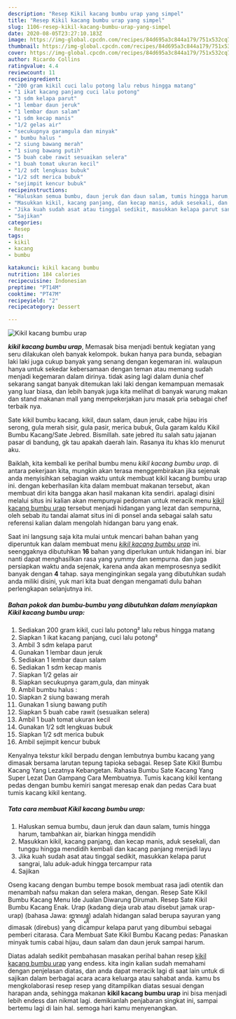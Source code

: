 ```yaml
---
description: "Resep Kikil kacang bumbu urap yang simpel"
title: "Resep Kikil kacang bumbu urap yang simpel"
slug: 1106-resep-kikil-kacang-bumbu-urap-yang-simpel
date: 2020-08-05T23:27:10.183Z
image: https://img-global.cpcdn.com/recipes/84d695a3c844a179/751x532cq70/kikil-kacang-bumbu-urap-foto-resep-utama.jpg
thumbnail: https://img-global.cpcdn.com/recipes/84d695a3c844a179/751x532cq70/kikil-kacang-bumbu-urap-foto-resep-utama.jpg
cover: https://img-global.cpcdn.com/recipes/84d695a3c844a179/751x532cq70/kikil-kacang-bumbu-urap-foto-resep-utama.jpg
author: Ricardo Collins
ratingvalue: 4.4
reviewcount: 11
recipeingredient:
- "200 gram kikil cuci lalu potong lalu rebus hingga matang"
- "1 ikat kacang panjang cuci lalu potong"
- "3 sdm kelapa parut"
- "1 lembar daun jeruk"
- "1 lembar daun salam"
- "1 sdm kecap manis"
- "1/2 gelas air"
- "secukupnya garamgula dan minyak"
- " bumbu halus "
- "2 siung bawang merah"
- "1 siung bawang putih"
- "5 buah cabe rawit sesuaikan selera"
- "1 buah tomat ukuran kecil"
- "1/2 sdt lengkuas bubuk"
- "1/2 sdt merica bubuk"
- "sejimpit kencur bubuk"
recipeinstructions:
- "Haluskan semua bumbu, daun jeruk dan daun salam, tumis hingga harum, tambahkan air, biarkan hingga mendidih"
- "Masukkan kikil, kacang panjang, dan kecap manis, aduk sesekali, dan tunggu hingga mendidih kembali dan kacang panjang menjadi layu"
- "Jika kuah sudah asat atau tinggal sedikit, masukkan kelapa parut sangrai, lalu aduk-aduk hingga tercampur rata"
- "Sajikan"
categories:
- Resep
tags:
- kikil
- kacang
- bumbu

katakunci: kikil kacang bumbu 
nutrition: 184 calories
recipecuisine: Indonesian
preptime: "PT14M"
cooktime: "PT47M"
recipeyield: "2"
recipecategory: Dessert

---
```



![Kikil kacang bumbu urap](https://img-global.cpcdn.com/recipes/84d695a3c844a179/751x532cq70/kikil-kacang-bumbu-urap-foto-resep-utama.jpg)

<b><i>kikil kacang bumbu urap</i></b>, Memasak bisa menjadi bentuk kegiatan yang seru dilakukan oleh banyak kelompok. bukan hanya para bunda, sebagian laki laki juga cukup banyak yang senang dengan kegemaran ini. walaupun hanya untuk sekedar kebersamaan dengan teman atau memang sudah menjadi kegemaran dalam dirinya. tidak asing lagi dalam dunia chef sekarang sangat banyak ditemukan laki laki dengan kemampuan memasak yang luar biasa, dan lebih banyak juga kita melihat di banyak warung makan dan stand makanan mall yang mempekerjakan juru masak pria sebagai chef terbaik nya.

Sate kikil bumbu kacang. kikil, daun salam, daun jeruk, cabe hijau iris serong, gula merah sisir, gula pasir, merica bubuk, Gula garam kaldu Kikil Bumbu Kacang/Sate Jebred. Bismillah. sate jebred itu salah satu jajanan pasar di bandung, gk tau apakah daerah lain. Rasanya itu khas klo menurut aku.

Baiklah, kita kembali ke perihal bumbu menu <i>kikil kacang bumbu urap</i>. di antara pekerjaan kita, mungkin akan terasa menggembirakan jika sejenak anda menyisihkan sebagian waktu untuk membuat kikil kacang bumbu urap ini. dengan keberhasilan kita dalam membuat makanan tersebut, akan membuat diri kita bangga akan hasil makanan kita sendiri. apalagi disini melalui situs ini kalian akan mempunyai pedoman untuk meracik menu <u>kikil kacang bumbu urap</u> tersebut menjadi hidangan yang lezat dan sempurna, oleh sebab itu tandai alamat situs ini di ponsel anda sebagai salah satu referensi kalian dalam mengolah hidangan baru yang enak.


Saat ini langsung saja kita mulai untuk mencari bahan bahan yang diperuntuk kan dalam membuat menu <u><i>kikil kacang bumbu urap</i></u> ini. seenggaknya dibutuhkan <b>16</b> bahan yang diperlukan untuk hidangan ini. biar nanti dapat menghasilkan rasa yang yummy dan sempurna. dan juga persiapkan waktu anda sejenak, karena anda akan memprosesnya sedikit banyak dengan <b>4</b> tahap. saya menginginkan segala yang dibutuhkan sudah anda miliki disini, yuk mari kita buat dengan mengamati dulu bahan perlengkapan selanjutnya ini.

<!--inarticleads1-->

##### Bahan pokok dan bumbu-bumbu yang dibutuhkan dalam menyiapkan Kikil kacang bumbu urap:

1. Sediakan 200 gram kikil, cuci lalu potong² lalu rebus hingga matang
1. Siapkan 1 ikat kacang panjang, cuci lalu potong²
1. Ambil 3 sdm kelapa parut
1. Gunakan 1 lembar daun jeruk
1. Sediakan 1 lembar daun salam
1. Sediakan 1 sdm kecap manis
1. Siapkan 1/2 gelas air
1. Siapkan secukupnya garam,gula, dan minyak
1. Ambil  bumbu halus :
1. Siapkan 2 siung bawang merah
1. Gunakan 1 siung bawang putih
1. Siapkan 5 buah cabe rawit (sesuaikan selera)
1. Ambil 1 buah tomat ukuran kecil
1. Gunakan 1/2 sdt lengkuas bubuk
1. Siapkan 1/2 sdt merica bubuk
1. Ambil sejimpit kencur bubuk


Kenyalnya tekstur kikil berpadu dengan lembutnya bumbu kacang yang dimasak bersama larutan tepung tapioka sebagai. Resep Sate Kikil Bumbu Kacang Yang Lezatnya Kebangetan. Rahasia Bumbu Sate Kacang Yang Super Lezat Dan Gampang Cara Membuatnya. Tumis kacang kikil kentang pedas dengan bumbu kemiri sangat meresap enak dan pedas Cara buat tumis kacang kikil kentang. 

<!--inarticleads2-->

##### Tata cara membuat Kikil kacang bumbu urap:

1. Haluskan semua bumbu, daun jeruk dan daun salam, tumis hingga harum, tambahkan air, biarkan hingga mendidih
1. Masukkan kikil, kacang panjang, dan kecap manis, aduk sesekali, dan tunggu hingga mendidih kembali dan kacang panjang menjadi layu
1. Jika kuah sudah asat atau tinggal sedikit, masukkan kelapa parut sangrai, lalu aduk-aduk hingga tercampur rata
1. Sajikan


Oseng kacang dengan bumbu tempe bosok membuat rasa jadi otentik dan menambah nafsu makan dan selera makan, dengan. Resep Sate Kikil Bumbu Kacang Menu Ide Jualan Diwarung Dirumah. Resep Sate Kikil Bumbu Kacang Enak. Urap (kadang dieja urab atau disebut jamak urap-urap) (bahasa Jawa: ꦈꦫꦥ꧀) adalah hidangan salad berupa sayuran yang dimasak (direbus) yang dicampur kelapa parut yang dibumbui sebagai pemberi citarasa. Cara Membuat Sate Kikil Bumbu Kacang pedas: Panaskan minyak tumis cabai hijau, daun salam dan daun jeruk sampai harum. 

Diatas adalah sedikit pembahasan masakan perihal bahan resep <u>kikil kacang bumbu urap</u> yang endess. kita ingin kalian sudah memahami dengan penjelasan diatas, dan anda dapat meracik lagi di saat lain untuk di sajikan dalam berbagai acara acara keluarga atau sahabat anda. kamu bs mengkolaborasi resep resep yang ditampilkan diatas sesuai dengan harapan anda, sehingga makanan <b>kikil kacang bumbu urap</b> ini bisa menjadi lebih endess dan nikmat lagi. demikianlah penjabaran singkat ini, sampai bertemu lagi di lain hal. semoga hari kamu menyenangkan.
